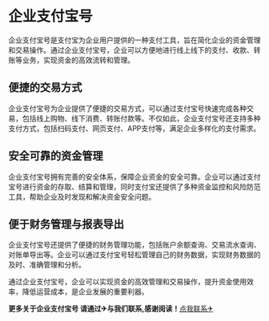 # 企业支付宝号

企业支付宝号是支付宝为企业用户提供的一种支付工具，旨在简化企业的资金管理和交易操作。通过企业支付宝号，企业可以方便地进行线上线下的支付、收款、转账等业务，实现资金的高效流转和管理。

## 便捷的交易方式

企业支付宝号为企业提供了便捷的交易方式，可以通过支付宝号快速完成各种交易，包括线上购物、线下消费、转账付款等。不仅如此，企业支付宝号还支持多种支付方式，包括扫码支付、网页支付、APP支付等，满足企业多样化的支付需求。

## 安全可靠的资金管理

企业支付宝号拥有完善的安全体系，保障企业资金的安全可靠。企业可以通过支付宝号进行资金的存取、结算和管理，同时支付宝还提供了多种资金监控和风险防范工具，帮助企业及时发现和解决资金安全问题。

## 便于财务管理与报表导出

企业支付宝号还提供了便捷的财务管理功能，包括账户余额查询、交易流水查询、对账单导出等。企业可以通过支付宝号轻松管理自己的财务数据，实现财务数据的及时、准确管理和分析。

通过企业支付宝号，企业可以实现资金的高效管理和交易操作，提升资金使用效率，降低运营成本，是企业发展的重要利器。

**更多关于企业支付宝号 请通过✈与我们联系,感谢阅读！**[点我联系✈](https://hk.k02.cc)